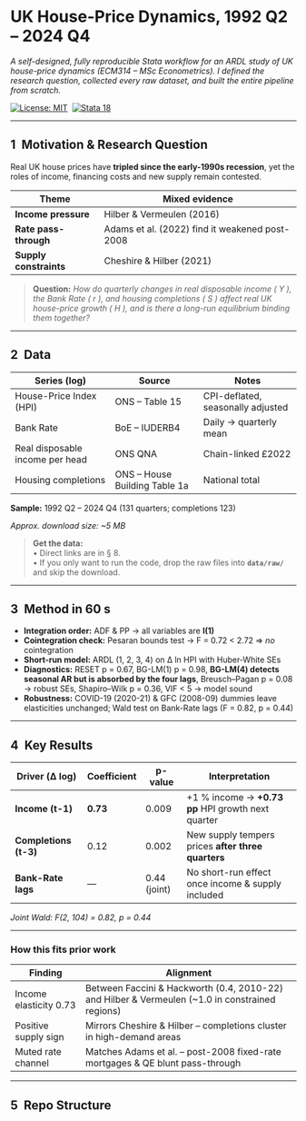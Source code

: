 # UK House-Price Dynamics, 1992 Q2 – 2024 Q4  
*A self-designed, fully reproducible Stata workflow for an ARDL study of UK house-price dynamics (ECM314 – MSc Econometrics). I defined the research question, collected every raw dataset, and built the entire pipeline from scratch.*

[![License: MIT](https://img.shields.io/badge/license-MIT-blue.svg)](LICENSE.md)&nbsp;
[![Stata 18](https://img.shields.io/badge/Stata-17%2F18-lightgrey)](https://www.stata.com)

---

## 1 Motivation & Research Question  
Real UK house prices have **tripled since the early-1990s recession**, yet the roles of income, financing costs and new supply remain contested.

| Theme | Mixed evidence |
|-------|----------------|
| **Income pressure** | Hilber & Vermeulen (2016) |
| **Rate pass-through** | Adams et al. (2022) find it weakened post-2008 |
| **Supply constraints** | Cheshire & Hilber (2021) |

> **Question:** *How do quarterly changes in real disposable income ( Y ), the Bank Rate ( r ), and housing completions ( S ) affect real UK house-price growth ( H ), and is there a long-run equilibrium binding them together?*

---

## 2 Data  
| Series (log) | Source | Notes |
|--------------|--------|-------|
| House-Price Index (HPI) | ONS – Table 15 | CPI-deflated, seasonally adjusted |
| Bank Rate | BoE – IUDERB4 | Daily → quarterly mean |
| Real disposable income per head | ONS QNA | Chain-linked £2022 |
| Housing completions | ONS – House Building Table 1a | National total |

**Sample:** 1992 Q2 – 2024 Q4 (131 quarters; completions 123)  

*Approx. download size: ~5 MB*

> **Get the data:**  
> • Direct links are in § 8.  
> • If you only want to run the code, drop the raw files into **`data/raw/`** and skip the download.

---

## 3 Method in 60 s  
* **Integration order:** ADF & PP → all variables are **I(1)**  
* **Cointegration check:** Pesaran bounds test → F = 0.72 < 2.72 ⇒ *no* cointegration  
* **Short-run model:** ARDL (1, 2, 3, 4) on Δ ln HPI with Huber-White SEs  
* **Diagnostics:** RESET p = 0.67, BG-LM(1) p = 0.98, **BG-LM(4) detects seasonal AR but is absorbed by the four lags**, Breusch–Pagan p = 0.08 → robust SEs, Shapiro–Wilk p = 0.36, VIF < 5 → model sound  
* **Robustness:** COVID-19 (2020-21) & GFC (2008-09) dummies leave elasticities unchanged; Wald test on Bank-Rate lags (F = 0.82, p = 0.44)

---

## 4 Key Results  
| Driver (Δ log) | Coefficient | p-value | Interpretation |
|----------------|-------------|---------|----------------|
| **Income (t-1)** | **0.73** | 0.009 | +1 % income → **+0.73 pp** HPI growth next quarter |
| **Completions (t-3)** | 0.12 | 0.002 | New supply tempers prices **after three quarters** |
| **Bank-Rate lags** | — | 0.44 (joint) | No short-run effect once income & supply included |

*Joint Wald: F(2, 104) = 0.82, p = 0.44*

---

### How this fits prior work  
| Finding | Alignment |
|---------|-----------|
| Income elasticity 0.73 | Between Faccini & Hackworth (0.4, 2010-22) and Hilber & Vermeulen (~1.0 in constrained regions) |
| Positive supply sign | Mirrors Cheshire & Hilber – completions cluster in high-demand areas |
| Muted rate channel | Matches Adams et al. – post-2008 fixed-rate mortgages & QE blunt pass-through |

---

## 5 Repo Structure
